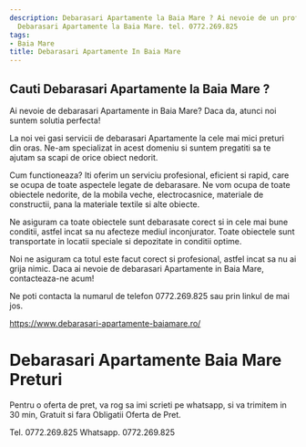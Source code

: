```yaml
---
description: Debarasari Apartamente la Baia Mare ? Ai nevoie de un profesionist in
  Debarasari Apartamente la Baia Mare. tel. 0772.269.825
tags:
- Baia Mare
title: Debarasari Apartamente In Baia Mare
---
```



## Cauti Debarasari Apartamente la Baia Mare ?


Ai nevoie de debarasari Apartamente in Baia Mare? Daca da, atunci noi suntem solutia perfecta! 

La noi vei gasi servicii de debarasari Apartamente la cele mai mici preturi din oras. Ne-am specializat in acest domeniu si suntem pregatiti sa te ajutam sa scapi de orice obiect nedorit.

Cum functioneaza? Iti oferim un serviciu profesional, eficient si rapid, care se ocupa de toate aspectele legate de debarasare. Ne vom ocupa de toate obiectele nedorite, de la mobila veche, electrocasnice, materiale de constructii, pana la materiale textile si alte obiecte.

Ne asiguram ca toate obiectele sunt debarasate corect si in cele mai bune conditii, astfel incat sa nu afecteze mediul inconjurator. Toate obiectele sunt transportate in locatii speciale si depozitate in conditii optime.

Noi ne asiguram ca totul este facut corect si profesional, astfel incat sa nu ai grija nimic. Daca ai nevoie de debarasari Apartamente in Baia Mare, contacteaza-ne acum! 

Ne poti contacta la numarul de telefon 0772.269.825 sau prin linkul de mai jos. 

https://www.debarasari-apartamente-baiamare.ro/

# Debarasari Apartamente Baia Mare Preturi
Pentru o oferta de pret, va rog sa imi scrieti pe whatsapp, si va trimitem in 30 min, Gratuit si fara Obligatii Oferta de Pret.

Tel. 0772.269.825
Whatsapp. 0772.269.825